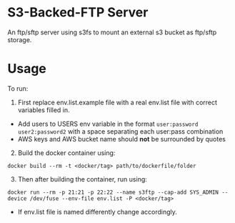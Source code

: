# S3-Backed-FTP Server

An ftp/sftp server using s3fs to mount an external s3 bucket as ftp/sftp storage.

# Usage

To run:

1. First replace env.list.example file with a real env.list file with correct variables filled in.
  * Add users to USERS env variable in the format ` user:password user2:password2 ` with a space separating each user:pass combination
  * AWS keys and AWS bucket name should **not** be surrounded by quotes
2. Build the docker container using:

 ``` docker build --rm -t <docker/tag> path/to/dockerfile/folder ```

3. Then after building the container, run using:

 ``` docker run --rm -p 21:21 -p 22:22 --name s3ftp --cap-add SYS_ADMIN --device /dev/fuse --env-file env.list -P <docker/tag> ```
  * If env.list file is named differently change accordingly. 

